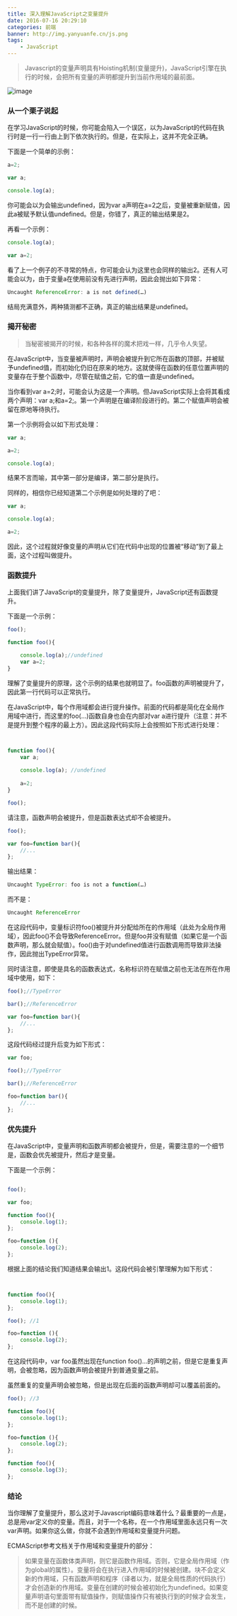 ```yaml
---
title: 深入理解JavaScript之变量提升
date: 2016-07-16 20:29:10
categories: 前端
banner: http://img.yanyuanfe.cn/js.png
tags:
	- JavaScript
---
```

> Javascript的变量声明具有Hoisting机制(变量提升)，JavaScript引擎在执行的时候，会把所有变量的声明都提升到当前作用域的最前面。

![image](http://img.yanyuanfe.cn/js.png)

<!--more-->

### 从一个栗子说起
在学习JavaScript的时候，你可能会陷入一个误区，以为JavaScript的代码在执行时是一行一行由上到下依次执行的。但是，在实际上，这并不完全正确。

下面是一个简单的示例：


``` js
a=2;

var a;

console.log(a);
```
你可能会以为会输出undefined，因为var a声明在a=2之后，变量被重新赋值，因此a被赋予默认值undefined。但是，你错了，真正的输出结果是2。

再看一个示例：



``` js
console.log(a);

var a=2;
```
看了上一个例子的不寻常的特点，你可能会认为这里也会同样的输出2。还有人可能会以为，由于变量a在使用前没有先进行声明，因此会抛出如下异常：

``` js
Uncaught ReferenceError: a is not defined(…)
```
结局充满意外，两种猜测都不正确，真正的输出结果是undefined。

### 揭开秘密

> 当秘密被揭开的时候，和各种各样的魔术把戏一样，几乎令人失望。

在JavaScript中，当变量被声明时，声明会被提升到它所在函数的顶部，并被赋予undefined值，而初始化仍旧在原来的地方。这就使得在函数的任意位置声明的变量存在于整个函数中，尽管在赋值之前，它的值一直是undefined。

当你看到var a=2;时，可能会认为这是一个声明。但JavaScript实际上会将其看成两个声明：var a;和a=2;。第一个声明是在编译阶段进行的。第二个赋值声明会被留在原地等待执行。

第一个示例将会以如下形式处理：

``` js
var a;

a=2;

console.log(a);
```
结果不言而喻，其中第一部分是编译，第二部分是执行。

同样的，相信你已经知道第二个示例是如何处理的了吧：

``` js
var a;

console.log(a);

a=2;

```
因此，这个过程就好像变量的声明从它们在代码中出现的位置被“移动”到了最上面，这个过程叫做提升。

### 函数提升

上面我们讲了JavaScript的变量提升，除了变量提升，JavaScript还有函数提升。

下面是一个示例：


``` js
foo();

function foo(){

	console.log(a);//undefined
	var a=2;
}
```
理解了变量提升的原理，这个示例的结果也就明显了。foo函数的声明被提升了，因此第一行代码可以正常执行。

在JavaScript中，每个作用域都会进行提升操作。前面的代码都是简化在全局作用域中进行，而这里的foo(...)函数自身也会在内部对var a进行提升（注意：并不是提升到整个程序的最上方）。因此这段代码实际上会按照如下形式进行处理：

``` js


function foo(){
    var a;
    
	console.log(a); //undefined
	
	a=2;
}

foo();
```
请注意，函数声明会被提升，但是函数表达式却不会被提升。

``` js
foo();

var foo=function bar(){
    //...
};
```
输出结果：

``` js
Uncaught TypeError: foo is not a function(…)
```
而不是：

``` js
Uncaught ReferenceError
```
在这段代码中，变量标识符foo()被提升并分配给所在的作用域（此处为全局作用域），因此foo()不会导致ReferenceError。但是foo并没有赋值（如果它是一个函数声明，那么就会赋值）。foo()由于对undefined值进行函数调用而导致非法操作，因此抛出TypeError异常。

同时请注意，即使是具名的函数表达式，名称标识符在赋值之前也无法在所在作用域中使用，如下：

``` js
foo();//TypeError

bar();//ReferenceError

var foo=function bar(){
    //...
};
```
这段代码经过提升后变为如下形式：

``` js
var foo;

foo();//TypeError

bar();//ReferenceError

foo=function bar(){
    //...
};
```
### 优先提升

在JavaScript中，变量声明和函数声明都会被提升，但是，需要注意的一个细节是，函数会优先被提升，然后才是变量。

下面是一个示例：

``` js

foo();

var foo;

function foo(){
    console.log(1);
};

foo=function (){
    console.log(2);
};
```
根据上面的结论我们知道结果会输出1。这段代码会被引擎理解为如下形式：

``` js


function foo(){
    console.log(1);
};

foo(); //1

foo=function (){
    console.log(2);
};
```
在这段代码中，var foo虽然出现在function foo()...的声明之前，但是它是重复声明，会被忽略，因为函数声明会被提升到普通变量之前。

虽然重复的变量声明会被忽略，但是出现在后面的函数声明却可以覆盖前面的。
``` js
foo(); //3

function foo(){
    console.log(1);
};

foo=function (){
    console.log(2);
};

function foo(){
    console.log(3);
};

```
### 结论

当你理解了变量提升，那么这对于Javascript编码意味着什么？最重要的一点是，总是用var定义你的变量。而且，对于一个名称，在一个作用域里面永远只有一次var声明。如果你这么做，你就不会遇到作用域和变量提升问题。

ECMAScript参考文档关于作用域和变量提升的部分：
> 如果变量在函数体类声明，则它是函数作用域。否则，它是全局作用域（作为global的属性）。变量将会在执行进入作用域的时候被创建。块不会定义新的作用域，只有函数声明和程序（译者以为，就是全局性质的代码执行）才会创造新的作用域。变量在创建的时候会被初始化为undefined。如果变量声明语句里面带有赋值操作，则赋值操作只有被执行到的时候才会发生，而不是创建的时候。